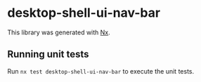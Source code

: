 # desktop-shell-ui-nav-bar

This library was generated with [Nx](https://nx.dev).

## Running unit tests

Run `nx test desktop-shell-ui-nav-bar` to execute the unit tests.
